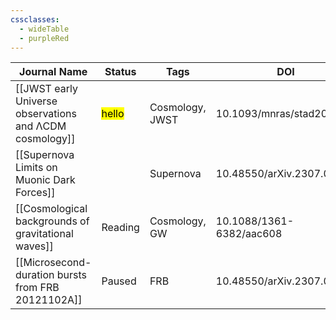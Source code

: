 ```yaml
---
cssclasses:
  - wideTable
  - purpleRed
---
```



| Journal Name                                            | Status               | Tags            | DOI                       | Remarks |
| ------------------------------------------------------- | -------------------- | --------------- | ------------------------- | ------- |
| [[JWST early Universe observations and ΛCDM cosmology]] | <mark> hello </mark> | Cosmology, JWST | 10.1093/mnras/stad2032    |         |
| [[Supernova Limits on Muonic Dark Forces]]              |                      | Supernova       | 10.48550/arXiv.2307.03143 |         |
| [[Cosmological backgrounds of gravitational waves]]     | Reading              | Cosmology, GW   | 10.1088/1361-6382/aac608  |         |
| [[Microsecond-duration bursts from FRB 20121102A]]      | Paused               | FRB             | 10.48550/arXiv.2307.02303 |         |

  
  
